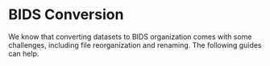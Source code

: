 # BIDS Conversion

We know that converting datasets to BIDS organization comes with some challenges, including file reorganization and renaming. 
The following guides can help. 